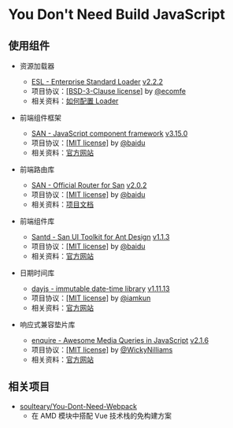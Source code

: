 # You Don't Need Build JavaScript

## 使用组件

- 资源加载器
  - [ESL - Enterprise Standard Loader](https://github.com/ecomfe/esl) [v2.2.2](https://github.com/ecomfe/esl/releases/tag/2.2.2)
  - 项目协议：[[BSD-3-Clause license]](https://github.com/ecomfe/esl/blob/master/LICENSE) by [@ecomfe](https://github.com/ecomfe)
  - 相关资料：[如何配置 Loader](https://github.com/ecomfe/esl/blob/master/doc/config.md)

- 前端组件框架
  - [SAN - JavaScript component framework](https://github.com/baidu/san) [v3.15.0](https://www.npmjs.com/package/san/v/3.15.0?activeTab=versions)
  - 项目协议：[[MIT license]](https://github.com/baidu/san/blob/master/LICENSE) by [@baidu](https://github.com/baidu)
  - 相关资料：[官方网站](https://baidu.github.io/san/)

- 前端路由库
  - [SAN - Official Router for San](https://github.com/baidu/san-router) [v2.0.2](https://github.com/baidu/san-router/releases/tag/2.0.2)
  - 项目协议：[[MIT license]](https://github.com/baidu/san-router/blob/master/LICENSE) by [@baidu](https://github.com/baidu)
  - 相关资料：[项目文档](https://baidu.github.io/san-router/docs/quick-start)

- 前端组件库
  - [Santd - San UI Toolkit for Ant Design](https://github.com/ecomfe/santd) [v1.1.3](https://www.npmjs.com/package/santd/v/1.1.3?activeTab=code)
  - 项目协议：[[MIT license]](https://github.com/ecomfe/santd/blob/master/LICENSE) by [@baidu](https://github.com/baidu)
  - 相关资料：[官方网站](https://ecomfe.github.io/santd/)

- 日期时间库
  - [dayjs - immutable date-time library](https://github.com/iamkun/dayjs) [v1.11.13](https://github.com/iamkun/dayjs/releases/tag/v1.11.13)
  - 项目协议：[[MIT license]](https://github.com/iamkun/dayjs/blob/dev/LICENSE) by [@iamkun](https://github.com/iamkun)
  - 相关资料：[官方网站](https://day.js.org/)

- 响应式兼容垫片库
  - [enquire - Awesome Media Queries in JavaScript](https://github.com/WickyNilliams/enquire.js) [v2.1.6](https://github.com/WickyNilliams/enquire.js/releases/tag/v2.1.6)
  - 项目协议：[[MIT license]](https://github.com/WickyNilliams/enquire.js/blob/master/LICENSE) by [@WickyNilliams](https://github.com/WickyNilliams)
  - 相关资料：[官方网站](https://github.com/WickyNilliams/enquire.js/tree/gh-pages)


## 相关项目

- [soulteary/You-Dont-Need-Webpack](https://github.com/soulteary/You-Dont-Need-Webpack)
  - 在 AMD 模块中搭配 Vue 技术栈的免构建方案
